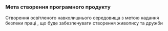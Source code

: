 ### Мета створення програмного продукту
Створення освітленого навколишнього середовища з метою надання безпеки праці , що буде забезпечувати створення живопису та дружби
